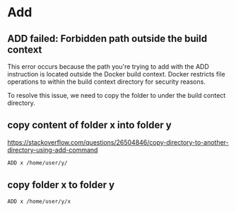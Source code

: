 # Add


## ADD failed: Forbidden path outside the build context
This error occurs because the path you're trying to add with the ADD instruction is located outside the Docker build context. 
Docker restricts file operations to within the build context directory for security reasons.

To resolve this issue, we need to copy the folder to under the build contect directory.

## copy content of folder x into folder y
https://stackoverflow.com/questions/26504846/copy-directory-to-another-directory-using-add-command
```sh
ADD x /home/user/y/
```

## copy folder x to folder y
```sh
ADD x /home/user/y/x
```
